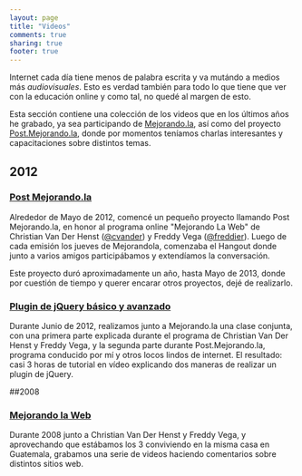 ```yaml
---
layout: page
title: "Videos"
comments: true
sharing: true
footer: true
---
```

Internet cada día tiene menos de palabra escrita y va mutándo a medios más _audiovisuales_. Esto es verdad también para todo lo que tiene que ver con la educación online y como tal, no quedé al margen de esto. 

Esta sección contiene una colección de los videos que en los últimos años he grabado, ya sea participando de [Mejorando.la](http://mejorando.la), así como del proyecto [Post.Mejorando.la](http://post.mejorando.la), donde por momentos teníamos charlas interesantes y capacitaciones sobre distintos temas. 

## 2012
### [Post Mejorando.la](/videos/post-mejorandola)

Alrededor de Mayo de 2012, comencé un pequeño proyecto llamando Post Mejorando.la, en honor al programa online "Mejorando La Web" de Christian Van Der Henst ([@cvander](http://twitter.com/cvander)) y Freddy Vega ([@freddier](http://twitter.com/freddier)). Luego de cada emisión los jueves de Mejorandola, comenzaba el Hangout donde junto a varios amigos participábamos y extendíamos la conversación. 

Este proyecto duró aproximadamente un año, hasta Mayo de 2013, donde por cuestión de tiempo y querer encarar otros proyectos, dejé de realizarlo. 

### [Plugin de jQuery básico y avanzado](/videos/plugin-jquery/)

Durante Junio de 2012, realizamos junto a Mejorando.la una clase conjunta, con una primera parte explicada durante el programa de Christian Van Der Henst y Freddy Vega, y la segunda parte durante Post.Mejorando.la, programa conducido por mí y otros locos lindos de internet. El resultado: casi 3 horas de tutorial en vídeo explicando dos maneras de realizar un plugin de jQuery.

##2008
### [Mejorando la Web](/videos/mejorando-la-web/)

Durante 2008 junto a Christian Van Der Henst y Freddy Vega, y aprovechando que estábamos los 3 conviviendo en la misma casa en Guatemala, grabamos una serie de videos haciendo comentarios sobre distintos sitios web.
